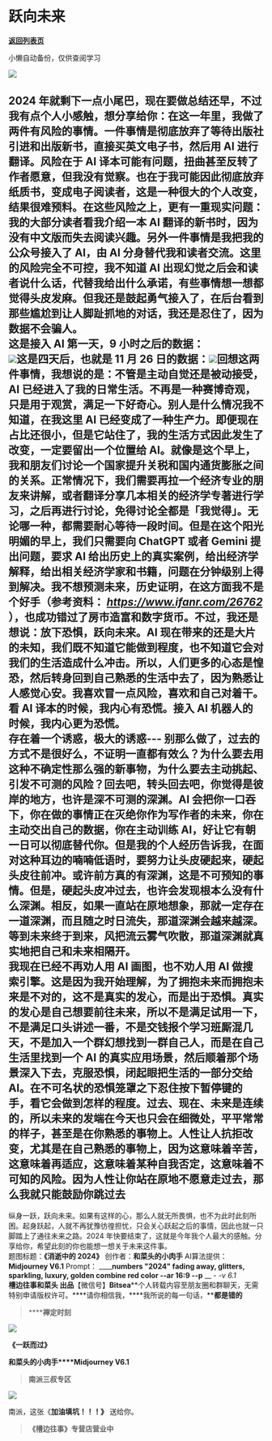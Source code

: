 # 跃向未来

[**返回列表页**](/gzh/槽边往事)

小懒自动备份，仅供查阅学习

![](https://mmbiz.qpic.cn/mmbiz_jpg/Ia6gU9JNtkrvWn0Cl5jhKSWKQL26lQxC4A1ibjNtC8J0r3ycI71C0iby4zTtWuH3C32qluN6WMiaOCnzB5EdTvcCA/640?wx_fmt=jpeg&from;=appmsg)

2024
年就剩下一点小尾巴，现在要做总结还早，不过我有点个人小感触，想分享给你：在这一年里，我做了两件有风险的事情。一件事情是彻底放弃了等待出版社引进和出版新书，直接买英文电子书，然后用
AI 进行翻译。风险在于 AI
译本可能有问题，扭曲甚至反转了作者愿意，但我没有觉察。也在于我可能因此彻底放弃纸质书，变成电子阅读者，这是一种很大的个人改变，结果很难预料。在这些风险之上，更有一重现实问题：我的大部分读者看我介绍一本
AI 翻译的新书时，因为没有中文版而失去阅读兴趣。另外一件事情是我把我的公众号接入了 AI，由 AI 分身替代我和读者交流。这里的风险完全不可控，我不知道
AI
出现幻觉之后会和读者说什么话，代替我给出什么承诺，有些事情想一想都觉得头皮发麻。但我还是鼓起勇气接入了，在后台看到那些尴尬到让人脚趾抓地的对话，我还是忍住了，因为数据不会骗人。  
这是接入 AI 第一天，9 小时之后的数据：  
![](https://mmbiz.qpic.cn/mmbiz_jpg/Ia6gU9JNtkrJIBwgnPGj0SDrAd61vibTdBaylzSkeqYpoob8oAiaZehKmwb9pwx2pxpEwFTKNzBbPh6rWEm0QGCg/640?wx_fmt=jpeg&from;=appmsg)这是四天后，也就是
11 月 26
日的数据：![](https://mmbiz.qpic.cn/mmbiz_jpg/Ia6gU9JNtkrvWn0Cl5jhKSWKQL26lQxCYByAWicKZZj7vSiazC6yHkanLF2q6Z25TX21ZCK5VKtHtHJJxcWstBTg/640?wx_fmt=jpeg&from;=appmsg)回想这两件事情，我想说的是：不管是主动自觉还是被动接受，AI
已经进入了我的日常生活。不再是一种赛博奇观，只是用于观赏，满足一下好奇心。别人是什么情况我不知道，在我这里 AI
已经变成了一种生产力。即便现在占比还很小，但是它站住了，我的生活方式因此发生了改变，一定要留出一个位置给
AI。就像是这个早上，我和朋友们讨论一个国家提升关税和国内通货膨胀之间的关系。正常情况下，我们需要再拉一个经济专业的朋友来讲解，或者翻译分享几本相关的经济学专著进行学习，之后再进行讨论，免得讨论全都是「我觉得」。无论哪一种，都需要耐心等待一段时间。但是在这个阳光明媚的早上，我们只需要向
ChatGPT 或者 Gemini 提出问题，要求 AI
给出历史上的真实案例，给出经济学解释，给出相关经济学家和书籍，问题在分钟级别上得到解决。我不想预测未来，历史证明，在这方面我不是个好手（参考资料：
_https://www.ifanr.com/26762_ ），也成功错过了房市造富和数字货币。不过，我还是想说：放下恐惧，跃向未来。AI
现在带来的还是大片的未知，我们既不知道它能做到程度，也不知道它会对我们的生活造成什么冲击。所以，人们更多的心态是惶恐，然后转身回到自己熟悉的生活中去了，因为熟悉让人感觉心安。我喜欢冒一点风险，喜欢和自己对着干。看
AI 译本的时候，我内心有恐慌。接入 AI 机器人的时候，我内心更为恐慌。  
存在着一个诱惑，极大的诱惑---
别那么做了，过去的方式不是很好么，不证明一直都有效么？为什么要去用这种不确定性那么强的新事物，为什么要去主动挑起、引发不可测的风险？回去吧，转头回去吧，你觉得是彼岸的地方，也许是深不可测的深渊。AI
会把你一口吞下，你在做的事情正在灭绝你作为写作者的未来，你在主动交出自己的数据，你在主动训练
AI，好让它有朝一日可以彻底替代你。但是我的个人经历告诉我，在面对这种耳边的喃喃低语时，要努力让头皮硬起来，硬起头皮往前冲。或许前方真的有深渊，这是不可预知的事情。但是，硬起头皮冲过去，也许会发现根本么没有什么深渊。相反，如果一直站在原地想象，那就一定存在一道深渊，而且随之时日流失，那道深渊会越来越深。等到未来终于到来，风把流云雾气吹散，那道深渊就真实地把自己和未来相隔开。  
我现在已经不再劝人用 AI 画图，也不劝人用 AI
做搜索引擎。这是因为我开始理解，为了拥抱未来而拥抱未来是不对的，这不是真实的发心，而是出于恐惧。真实的发心是自己想要前往未来，所以不是满足试用一下，不是满足口头讲述一番，不是交钱报个学习班厮混几天，不是加入一个群幻想找到一群自己人，而是在自己生活里找到一个
AI 的真实应用场景，然后顺着那个场景深入下去，克服恐惧，闭起眼把生活的一部分交给
AI。在不可名状的恐惧笼罩之下忍住按下暂停键的手，看它会做到怎样的程度。过去、现在、未来是连续的，所以未来的发端在今天也只会在细微处，平平常常的样子，甚至是在你熟悉的事物上。人性让人抗拒改变，尤其是在自己熟悉的事物上，因为这意味着辛苦，这意味着再适应，这意味着某种自我否定，这意味着不可知的风险。因为人性让你站在原地不愿意走过去，那么我就只能鼓励你跳过去
---
纵身一跃，跃向未来。如果有这样的心，那么人就无所畏惧，也不为此时此刻所困。起身跃起，人就不再犹豫彷徨担忧，只会关心跃起之后的事情，因此也就一只脚踏上了通往未来之路。2024
年快要结束了，这就是今年我个人最大的感触。分享给你，希望此刻的你也能想一想关于未来这件事。  
题图标题：**《消逝中的 2024》** 创作者：**和菜头的小肉手** AI算法提供：**Midjourney V6.1** Prompt：
______numbers "2024" fading away, glitters, sparkling, luxury, golden combine
red color --ar 16:9 --p__ __ __-_ -v 6.1_  
**槽边往事****和菜头
出品******【微信号】****Bitsea******个人转载内容至朋友圈和群聊天，无需特别申请版权许可。****请你相信我，****我所说的每一句话，****都是错的**

> ******禅定时刻**

![](https://mmbiz.qpic.cn/mmbiz_jpg/Ia6gU9JNtkrvWn0Cl5jhKSWKQL26lQxCq1ldoM2h15A1ErLTbm02PRTs5tTicy2tNQsBjtYObhw0eRl9AG9fHjg/640?wx_fmt=jpeg&from;=appmsg)

**《一跃而过》**

**和菜头的小肉手****Midjourney V6.1**

> **南派三叔专区**

![](https://mmbiz.qpic.cn/mmbiz_jpg/Ia6gU9JNtkrvWn0Cl5jhKSWKQL26lQxCaIHFXTxUcG6eA2U1eeLOJGdNZRZ1uba9P0V0v39BeFGwbpW7VeoibVw/640?wx_fmt=jpeg&from;=appmsg)

南派，这张《**加油****填坑！！！****》** 送给你。

> **《槽边往事》专营店营业中**

